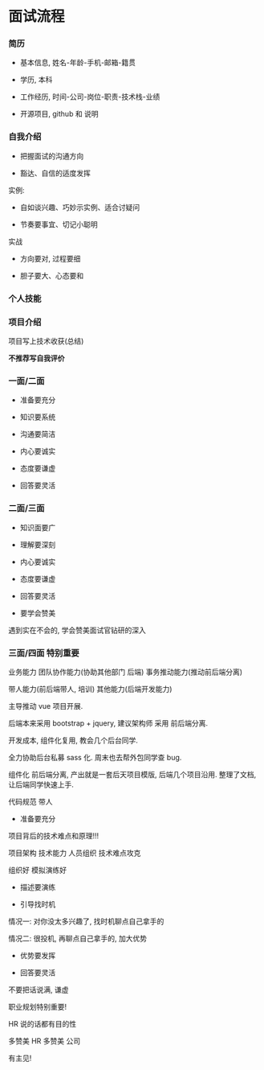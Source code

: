 # 面试流程

### 简历

- 基本信息, 姓名-年龄-手机-邮箱-籍贯

- 学历, 本科

- 工作经历, 时间-公司-岗位-职责-技术栈-业绩

- 开源项目, github 和 说明

### 自我介绍

- 把握面试的沟通方向

- 豁达、自信的适度发挥

实例:

- 自如谈兴趣、巧妙示实例、适合讨疑问

- 节奏要事宜、切记小聪明

实战

- 方向要对, 过程要细

- 胆子要大、心态要和

### 个人技能

### 项目介绍

项目写上技术收获(总结)

**不推荐写自我评价**

### 一面/二面

- 准备要充分

- 知识要系统

- 沟通要简洁

- 内心要诚实

- 态度要谦虚

- 回答要灵活

### 二面/三面

- 知识面要广

- 理解要深刻

- 内心要诚实

- 态度要谦虚

- 回答要灵活

- 要学会赞美

遇到实在不会的, 学会赞美面试官钻研的深入

### 三面/四面 特别重要

业务能力 团队协作能力(协助其他部门 后端) 事务推动能力(推动前后端分离)

带人能力(前后端带人, 培训) 其他能力(后端开发能力)

主导推动 vue 项目开展.

后端本来采用 bootstrap + jquery, 建议架构师 采用 前后端分离.

开发成本, 组件化复用, 教会几个后台同学.

全力协助后台私募 sass 化. 周末也去帮外包同学查 bug.

组件化 前后端分离, 产出就是一套后天项目模版, 后端几个项目沿用. 整理了文档, 让后端同学快速上手.

代码规范 带人

- 准备要充分

项目背后的技术难点和原理!!!

项目架构 技术能力 人员组织 技术难点攻克

组织好 模拟演练好

- 描述要演练

- 引导找时机

情况一: 对你没太多兴趣了, 找时机聊点自己拿手的

情况二: 很投机, 再聊点自己拿手的, 加大优势

- 优势要发挥

- 回答要灵活

不要把话说满, 谦虚

职业规划特别重要!

HR 说的话都有目的性

多赞美 HR  多赞美 公司

有主见!